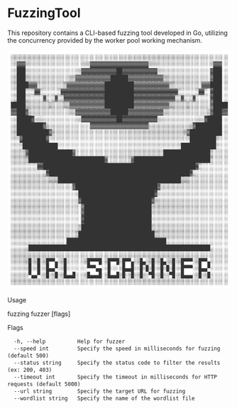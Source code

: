 # FuzzingTool

This repository contains a CLI-based fuzzing tool developed in Go, utilizing the concurrency provided by the worker pool working mechanism.

![asciiart](asciiart.png)

Usage

  fuzzing fuzzer [flags]

Flags

      -h, --help          Help for fuzzer
      --speed int         Specify the speed in milliseconds for fuzzing (default 500) 
      --status string     Specify the status code to filter the results (ex: 200, 403)
      --timeout int       Specify the timeout in milliseconds for HTTP requests (default 5000)
      --url string        Specify the target URL for fuzzing
      --wordlist string   Specify the name of the wordlist file
